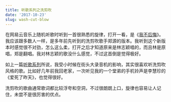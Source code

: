 ```yaml
---
title: 听歌系列之洗剪吹
date: '2017-10-23'
slug: wash-cut-blow
---
```


在网易云音乐上随机听歌时听到一首很熟悉的旋律，打开一看，是《[我不后悔](http://music.163.com/#/m/song?id=114067)》。我应该跟多数人一样，是多年前先听到的洗剪吹歌手郑源的版本。我听到这个新版本时感觉很不对劲，怎么这么柔，打开之后才知道原来是林志颖唱的，而且林是原唱，郑是翻唱。我对林志颖的歌没什么感觉，不过这首倒是觉得极好。

如上一篇[听歌系列](/cn/2017/08/zhai-huimin/)所说，我受小时候在街头大录音机的影响，其实很喜欢听洗剪吹风格的歌。比如好几年前我回老家，一次听见我的一个堂弟的手机铃声是李慧珍的《爱死了昨天》，也觉得很好。

洗剪吹的歌曲通常歌词都比较浮夸和空洞，不过很朗朗上口，旋律也容易让人记住，未尝不是很厉害的优点。
